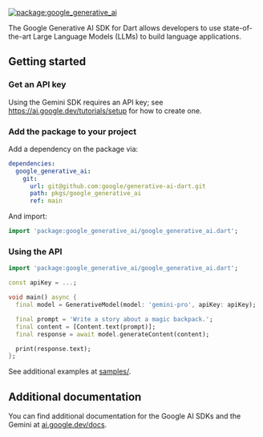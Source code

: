 [![package:google_generative_ai](https://github.com/google/generative-ai-dart/actions/workflows/google_generative_ai.yml/badge.svg)](https://github.com/google/generative-ai-dart/actions/workflows/google_generative_ai.yml)

The Google Generative AI SDK for Dart allows developers to use state-of-the-art
Large Language Models (LLMs) to build language applications.

## Getting started

### Get an API key

Using the Gemini SDK requires an API key; see
https://ai.google.dev/tutorials/setup for how to create one.

### Add the package to your project

Add a dependency on the package via:

```yaml
dependencies:
  google_generative_ai:
    git:
      url: git@github.com:google/generative-ai-dart.git
      path: pkgs/google_generative_ai
      ref: main
```

And import:

```dart
import 'package:google_generative_ai/google_generative_ai.dart';
```

### Using the API

```dart
import 'package:google_generative_ai/google_generative_ai.dart';

const apiKey = ...;

void main() async {
  final model = GenerativeModel(model: 'gemini-pro', apiKey: apiKey);

  final prompt = 'Write a story about a magic backpack.';
  final content = [Content.text(prompt)];
  final response = await model.generateContent(content);

  print(response.text);
};
```

See additional examples at
[samples/](https://github.com/google/generative-ai-dart/tree/main/samples).

## Additional documentation

You can find additional documentation for the Google AI SDKs and the Gemini
at [ai.google.dev/docs](https://ai.google.dev/docs).
